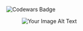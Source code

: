![Codewars Badge](https://www.codewars.com/users/OstapMaksymiv/badges/large)

<div align="center">
  <div style="display: flex; justify-content: space-between; align-items: center;">
    <div style="width: 45%;">
      <img src="https://user-images.githubusercontent.com/74038190/216122041-518ac897-8d92-4c6b-9b3f-ca01dcaf38ee.png" alt="Your Image Alt Text" style="max-width: 100%;">
    </div>
  </div>
</div>
